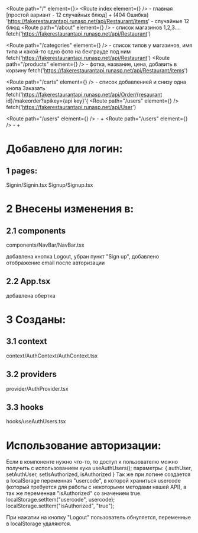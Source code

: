 <Route path="/" element={<MainLayout />}>
<Route index element={<Home />} /> - главная [простой вариант - 12 случайных блюд] + (404 Ошибка)
'https://fakerestaurantapi.runasp.net/api/Restaurant/items' - случайные 12 блюд
<Route path="/about" element={<About />} /> - список магазинов 1,2,3....
fetch('https://fakerestaurantapi.runasp.net/api/Restaurant')

<Route path="/categories" element={<Categories />} /> - список типов у магазинов, имя типа и какой-то одно фото на бекграуде под ним
fetch('https://fakerestaurantapi.runasp.net/api/Restaurant')
<Route path="/products" element={<Products />} /> - фотка, название, цена, добавить в корзину
fetch('https://fakerestaurantapi.runasp.net/api/Restaurant/items')

<Route path="/carts" element={<Carts />} /> - список добавленией и снизу одна кнопа Заказать
fetch('https://fakerestaurantapi.runasp.net/api/Order/{resaurant id}/makeorder?apikey={api key}'{
<Route path="/users" element={<Users />} />
fetch('https://fakerestaurantapi.runasp.net/api/User')

<Route path="/users" element={<Log in />} /> - +
<Route path="/users" element={<Sign in />} /> - +

# Добавлено для логин:

## 1 pages:

Signin/Signin.tsx
Signup/Signup.tsx

# 2 Внесены изменения в:

## 2.1 components

components/NavBar/NavBar.tsx

добавлена кнопка Logout, убран пункт "Sign up", добавлено отображение email после авторизации

## 2.2 App.tsx

добавлена обертка <AuthProvider></AuthProvider>

# 3 Созданы:

## 3.1 context

context/AuthContext/AuthContext.tsx

## 3.2 providers

provider/AuthProvider.tsx

## 3.3 hooks

hooks/useAuthUsers.tsx

# Использование авторизации:

Если в компоненте нужно что-то, то доступ к пользователю можно получить с использованием хука useAuthUsers();
параметры: { authUser, setAuthUser, setIsAuthorized, isAuthorized }
Так же при логине создается в localSorage переменная "usercode", в которой храниться usercode (который требуется для работы с некоторыми методами нашей API),
а так же переменная "isAuthorized" со значением true.
localStorage.setItem("usercode", usercode);
localStorage.setItem("isAuthorized", "true");

При нажатии на кнопку "Logout" пользователь обнуляется, переменные в localStorage удаляются.
